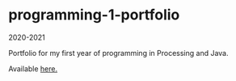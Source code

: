 # programming-1-portfolio

2020-2021

Portfolio for my first year of programming in Processing and Java.

Available [here.](https://9661328.github.io/programming-1-portfolio/)
